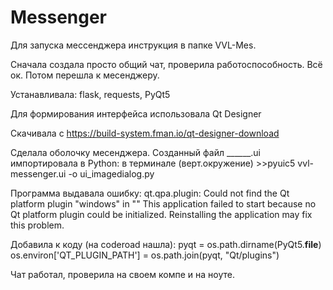 # Messenger

Для запуска мессенджера инструкция в папке VVL-Mes.



Сначала создала просто общий чат, проверила работоспособность. Всё ок. Потом перешла к месенджеру.

Устанавливала: flask, requests, PyQt5

Для формирования интерфейса использовала Qt Designer

Скачивала с 
https://build-system.fman.io/qt-designer-download

Сделала оболочку месенджера.
Созданный файл ______.ui импортировала в Python:
в терминале (верт.окружение) >>pyuic5 vvl-messenger.ui -o ui_imagedialog.py

Программа выдавала ошибку:
qt.qpa.plugin: Could not find the Qt platform plugin "windows" in ""
This application failed to start because no Qt platform plugin could be initialized. Reinstalling the application may fix this problem.

Добавила к коду (на coderoad нашла):
pyqt = os.path.dirname(PyQt5.__file__)
os.environ['QT_PLUGIN_PATH'] = os.path.join(pyqt, "Qt/plugins")

Чат работал, проверила на своем компе и на ноуте.
